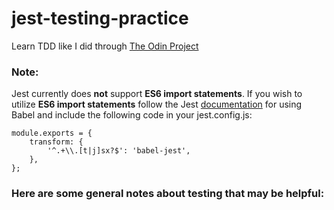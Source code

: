 # jest-testing-practice

Learn TDD like I did through [The Odin Project](https://www.theodinproject.com/lessons/node-path-javascript-testing-practice#using-es6-import-statements-with-jest)

### Note:
Jest currently does **not** support **ES6 import statements**. If you wish to utilize **ES6 import statements** follow the Jest [documentation](https://jestjs.io/docs/getting-started#using-babel) for using Babel and include the following code in your jest.config.js:
```
module.exports = {
    transform: {
        '^.+\\.[t|j]sx?$': 'babel-jest',
    },
};
```  
### Here are some general notes about **testing** that may be helpful:
